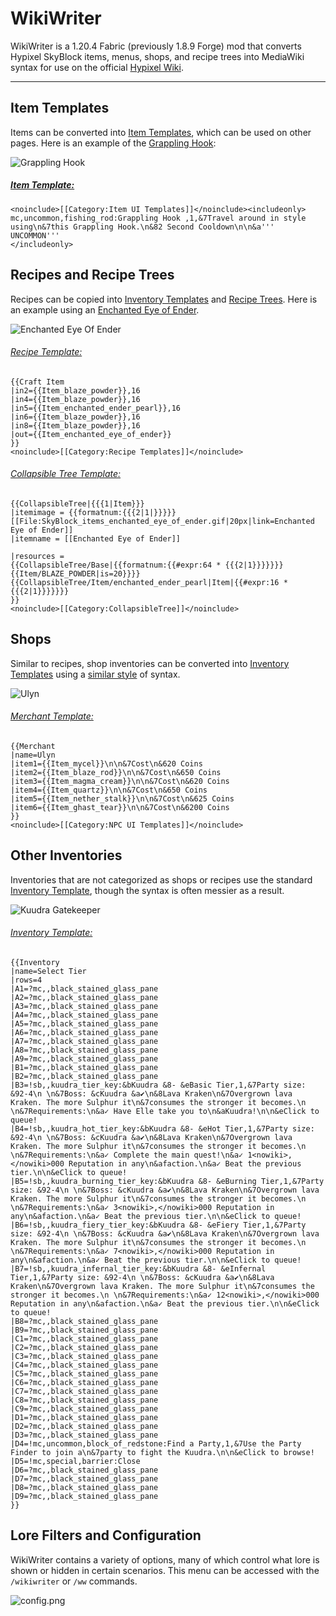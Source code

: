 # WikiWriter
WikiWriter is a 1.20.4 Fabric (previously 1.8.9 Forge) mod that converts Hypixel SkyBlock items, menus, shops, and recipe trees into MediaWiki syntax for use on the official [Hypixel Wiki](https://wiki.hypixel.net).

----

## Item Templates
Items can be converted into [Item Templates](https://wiki.hypixel.net/Category:Item_UI_Templates), which can be used on other pages. Here is an example of the [Grappling Hook](https://wiki.hypixel.net/Grappling_Hook):

![Grappling Hook](src/main/resources/assets/wikiwriter/grappling_hook.png)
##### [Item Template:](https://wiki.hypixel.net/Category:Item_UI_Templates)
```
<noinclude>[[Category:Item UI Templates]]</noinclude><includeonly>
mc,uncommon,fishing_rod:Grappling Hook ,1,&7Travel around in style using\n&7this Grappling Hook.\n&82 Second Cooldown\n\n&a''' UNCOMMON'''
</includeonly>
```

## Recipes and Recipe Trees
Recipes can be copied into [Inventory Templates](https://wiki.hypixel.net/Template:Craft_Item) and [Recipe Trees](https://wiki.hypixel.net/Template:CollapsibleTree). Here is an example using an [Enchanted Eye of Ender](https://wiki.hypixel.net/Enchanted_Eye_Of_Ender).

![Enchanted Eye Of Ender](src/main/resources/assets/wikiwriter/enchanted_eye_of_ender_recipe.png)
###### [Recipe Template:](https://wiki.hypixel.net/Template:Craft_Item)
```
{{Craft Item
|in2={{Item_blaze_powder}},16
|in4={{Item_blaze_powder}},16
|in5={{Item_enchanted_ender_pearl}},16
|in6={{Item_blaze_powder}},16
|in8={{Item_blaze_powder}},16
|out={{Item_enchanted_eye_of_ender}}
}}
<noinclude>[[Category:Recipe Templates]]</noinclude>
```
###### [Collapsible Tree Template:](https://wiki.hypixel.net/Template:CollapsibleTree)
```
{{CollapsibleTree|{{{1|Item}}}
|itemimage = {{formatnum:{{{2|1|}}}}} [[File:SkyBlock_items_enchanted_eye_of_ender.gif|20px|link=Enchanted Eye of Ender]]
|itemname = [[Enchanted Eye of Ender]]

|resources = 
{{CollapsibleTree/Base|{{formatnum:{{#expr:64 * {{{2|1}}}}}}} {{Item/BLAZE_POWDER|is=20}}}}
{{CollapsibleTree/Item/enchanted_ender_pearl|Item|{{#expr:16 * {{{2|1}}}}}}}
}}
<noinclude>[[Category:CollapsibleTree]]</noinclude>
```

## Shops
Similar to recipes, shop inventories can be converted into [Inventory Templates](https://wiki.hypixel.net/Category:NPC_UI_Templates) using a [similar style](https://wiki.hypixel.net/Template:Merchant) of syntax.

![Ulyn](src/main/resources/assets/wikiwriter/ulyn.png)
###### [Merchant Template:](https://wiki.hypixel.net/Template:Merchant)
```
{{Merchant
|name=Ulyn
|item1={{Item_mycel}}\n\n&7Cost\n&620 Coins
|item2={{Item_blaze_rod}}\n\n&7Cost\n&650 Coins
|item3={{Item_magma_cream}}\n\n&7Cost\n&620 Coins
|item4={{Item_quartz}}\n\n&7Cost\n&650 Coins
|item5={{Item_nether_stalk}}\n\n&7Cost\n&625 Coins
|item6={{Item_ghast_tear}}\n\n&7Cost\n&6200 Coins
}}
<noinclude>[[Category:NPC UI Templates]]</noinclude>
```

## Other Inventories
Inventories that are not categorized as shops or recipes use the standard [Inventory Template](https://wiki.hypixel.net/Template:Inventory), though the syntax is often messier as a result.

![Kuudra Gatekeeper](src/main/resources/assets/wikiwriter/kuudra_gatekeeper.png)
###### [Inventory Template:](https://wiki.hypixel.net/Template:Inventory)
```
{{Inventory
|name=Select Tier
|rows=4
|A1=?mc,,black_stained_glass_pane
|A2=?mc,,black_stained_glass_pane
|A3=?mc,,black_stained_glass_pane
|A4=?mc,,black_stained_glass_pane
|A5=?mc,,black_stained_glass_pane
|A6=?mc,,black_stained_glass_pane
|A7=?mc,,black_stained_glass_pane
|A8=?mc,,black_stained_glass_pane
|A9=?mc,,black_stained_glass_pane
|B1=?mc,,black_stained_glass_pane
|B2=?mc,,black_stained_glass_pane
|B3=!sb,,kuudra_tier_key:&bKuudra &8- &eBasic Tier,1,&7Party size: &92-4\n \n&7Boss: &cKuudra &a✔\n&8Lava Kraken\n&7Overgrown lava Kraken. The more Sulphur it\n&7consumes the stronger it becomes.\n \n&7Requirements:\n&a✓ Have Elle take you to\n&aKuudra!\n\n&eClick to queue!
|B4=!sb,,kuudra_hot_tier_key:&bKuudra &8- &eHot Tier,1,&7Party size: &92-4\n \n&7Boss: &cKuudra &a✔\n&8Lava Kraken\n&7Overgrown lava Kraken. The more Sulphur it\n&7consumes the stronger it becomes.\n \n&7Requirements:\n&a✓ Complete the main quest!\n&a✓ 1<nowiki>,</nowiki>000 Reputation in any\n&afaction.\n&a✓ Beat the previous tier.\n\n&eClick to queue!
|B5=!sb,,kuudra_burning_tier_key:&bKuudra &8- &eBurning Tier,1,&7Party size: &92-4\n \n&7Boss: &cKuudra &a✔\n&8Lava Kraken\n&7Overgrown lava Kraken. The more Sulphur it\n&7consumes the stronger it becomes.\n \n&7Requirements:\n&a✓ 3<nowiki>,</nowiki>000 Reputation in any\n&afaction.\n&a✓ Beat the previous tier.\n\n&eClick to queue!
|B6=!sb,,kuudra_fiery_tier_key:&bKuudra &8- &eFiery Tier,1,&7Party size: &92-4\n \n&7Boss: &cKuudra &a✔\n&8Lava Kraken\n&7Overgrown lava Kraken. The more Sulphur it\n&7consumes the stronger it becomes.\n \n&7Requirements:\n&a✓ 7<nowiki>,</nowiki>000 Reputation in any\n&afaction.\n&a✓ Beat the previous tier.\n\n&eClick to queue!
|B7=!sb,,kuudra_infernal_tier_key:&bKuudra &8- &eInfernal Tier,1,&7Party size: &92-4\n \n&7Boss: &cKuudra &a✔\n&8Lava Kraken\n&7Overgrown lava Kraken. The more Sulphur it\n&7consumes the stronger it becomes.\n \n&7Requirements:\n&a✓ 12<nowiki>,</nowiki>000 Reputation in any\n&afaction.\n&a✓ Beat the previous tier.\n\n&eClick to queue!
|B8=?mc,,black_stained_glass_pane
|B9=?mc,,black_stained_glass_pane
|C1=?mc,,black_stained_glass_pane
|C2=?mc,,black_stained_glass_pane
|C3=?mc,,black_stained_glass_pane
|C4=?mc,,black_stained_glass_pane
|C5=?mc,,black_stained_glass_pane
|C6=?mc,,black_stained_glass_pane
|C7=?mc,,black_stained_glass_pane
|C8=?mc,,black_stained_glass_pane
|C9=?mc,,black_stained_glass_pane
|D1=?mc,,black_stained_glass_pane
|D2=?mc,,black_stained_glass_pane
|D3=?mc,,black_stained_glass_pane
|D4=!mc,uncommon,block_of_redstone:Find a Party,1,&7Use the Party Finder to join a\n&7party to fight the Kuudra.\n\n&eClick to browse!
|D5=!mc,special,barrier:Close
|D6=?mc,,black_stained_glass_pane
|D7=?mc,,black_stained_glass_pane
|D8=?mc,,black_stained_glass_pane
|D9=?mc,,black_stained_glass_pane
}}
```

## Lore Filters and Configuration
WikiWriter contains a variety of options, many of which control what lore is shown or hidden in certain scenarios. This menu can be accessed with the `/wikiwriter` or `/ww` commands.

![config.png](src/main/resources/assets/wikiwriter/config.png)